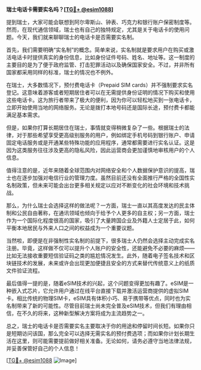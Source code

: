 **瑞士电话卡需要实名吗？[[TG💪+ @esim1088](https://t.me/s/esim1088)]**

提到瑞士，大家可能会联想到阿尔卑斯山、钟表、巧克力和银行账户保密制度等。然而，在现代通信领域，瑞士也有自己的独特规定，尤其是关于电话卡的使用问题。今天，我们就来聊聊瑞士的电话卡是否需要实名制。

首先，我们需要明确“实名制”的概念。简单来说，实名制就是要求用户在购买或激活电话卡时提供真实的身份信息，比如身份证件号码、姓名、地址等。这一制度的主要目的是为了便于政府监管、打击犯罪活动以及确保国家安全。不过，并非所有国家都采用同样的标准，瑞士的情况也不例外。

在瑞士，大多数情况下，预付费电话卡（Prepaid SIM cards）并不强制要求实名登记。这意味着游客或者短期居住者可以在无需提供身份证明的情况下购买和使用这些电话卡。这为旅行者带来了极大的便利，因为你可以轻松地买到一张电话卡，立即开始使用当地的网络服务。无论是拨打本地号码还是国际长途，预付费卡都能满足基本需求。

但是，如果你打算长期居住在瑞士，事情就变得稍微复杂了一些。根据瑞士的法律，对于那些希望享受更高级别服务的用户，例如绑定手机号码到银行账户、申请固定电话服务或是开通某些特殊功能的应用程序，通常都需要进行实名认证。这是因为这类服务往往涉及更高的隐私风险，因此运营商会更加谨慎地审核用户的个人信息。

值得注意的是，近年来随着全球范围内对网络安全和个人数据保护意识的提高，瑞士也在逐步加强对电信行业的管理力度。虽然目前还没有全面推行严格的全国性实名制政策，但未来可能会出台更多相关规定以应对不断变化的社会环境和技术挑战。

那么，为什么瑞士会选择这样的做法呢？一方面，瑞士一直以其高度发达的民主体制和公民自由著称，在通讯领域也倾向于给予个人更多的自主权；另一方面，瑞士作为一个国际化程度很高的国家，吸引了大量跨国企业及外籍人士定居于此，如何平衡本地居民与外来人口之间的权益成为一个重要议题。

当然啦，即便是在非强制性实名制的前提下，很多瑞士人仍然会选择主动完成实名注册。毕竟，这样做不仅可以提升个人账户的安全性，还能避免不必要的麻烦——比如无法接收重要短信验证码之类的尴尬情况发生。此外，随着电子签名技术和区块链技术的发展，未来或许会出现更加便捷且安全的方式来替代传统意义上的纸质文件验证流程。

最后值得一提的是，随着eSIM技术的兴起，这个问题变得更加有趣了。eSIM是一种嵌入式芯片，它允许用户通过在线平台直接下载并激活运营商提供的虚拟SIM卡。相比传统的物理SIM卡，eSIM具有体积小巧、易于携带等优点，同时也为实名制带来了新的可能性。尽管目前瑞士尚未完全普及eSIM技术，但我们有理由相信，在不久的将来，这种新型解决方案将成为主流趋势之一。

总之，瑞士的电话卡是否需要实名主要取决于你的用途和停留时间长短。如果你只是短期访问该国，那么完全可以选择无需实名的预付费选项；而如果你计划长期生活在这里，则可能需要提前做好相关准备。无论如何，请务必遵守当地法律法规，并妥善保管好自己的个人信息！

[[TG💪+ @esim1088](https://t.me/s/esim1088) ![Image](https://i.postimg.cc/4NQfJmqS/Snipaste-2025-05-13-00-14-12.png)]
